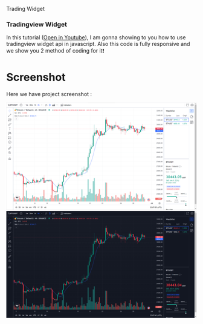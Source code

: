 Trading Widget

### Tradingview Widget
In this tutorial ([Open in Youtube](https://youtu.be/zAwzrIHP7wE)), I am gonna showing to you how to use tradingview widget api in javascript. Also this code is fully responsive and we show you 2 method of coding for it❗️

# Screenshot
Here we have project screenshot :

![screenshot](screenshot.png)
![screenshot](screenshot2.png)
